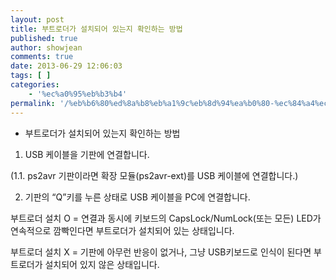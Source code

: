 ```yaml
---
layout: post
title: 부트로더가 설치되어 있는지 확인하는 방법
published: true
author: showjean
comments: true
date: 2013-06-29 12:06:03
tags: [ ]
categories:
    - '%ec%a0%95%eb%b3%b4'
permalink: '/%eb%b6%80%ed%8a%b8%eb%a1%9c%eb%8d%94%ea%b0%80-%ec%84%a4%ec%b9%98%eb%90%98%ec%96%b4-%ec%9e%88%eb%8a%94%ec%a7%80-%ed%99%95%ec%9d%b8%ed%95%98%eb%8a%94-%eb%b0%a9%eb%b2%95'
---
```

* 부트로더가 설치되어 있는지 확인하는 방법



1. USB 케이블을 기판에 연결합니다.

(1.1. ps2avr 기판이라면&nbsp;확장 모듈(ps2avr-ext)를 USB 케이블에 연결합니다.)

2. 기판의 &#8220;Q&#8221;키를 누른 상태로 USB 케이블을 PC에 연결합니다.



부트로더 설치 O = 연결과 동시에&nbsp;키보드의 CapsLock/NumLock(또는 모든)&nbsp;LED가 연속적으로 깜빡인다면 부트로더가 설치되어 있는 상태입니다.

부트로더 설치 X = 기판에 아무런 반응이 없거나, 그냥 USB키보드로 인식이 된다면 부트로더가 설치되어 있지 않은 상태입니다.
